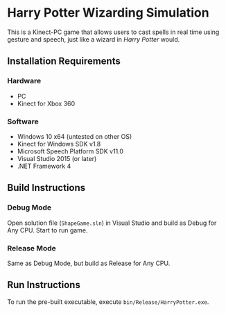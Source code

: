 # Harry Potter Wizarding Simulation
This is a Kinect-PC game that allows users to cast spells in real time using gesture and speech, just like a wizard in *Harry Potter* would.

## Installation Requirements
### Hardware
* PC
* Kinect for Xbox 360

### Software
* Windows 10 x64 (untested on other OS)
* Kinect for Windows SDK v1.8
* Microsoft Speech Platform SDK v11.0
* Visual Studio 2015 (or later)
* .NET Framework 4

## Build Instructions
### Debug Mode
Open solution file (```ShapeGame.sln```) in Visual Studio and build as Debug for Any CPU. Start to run game.

### Release Mode
Same as Debug Mode, but build as Release for Any CPU.

## Run Instructions
To run the pre-built executable, execute ```bin/Release/HarryPotter.exe```.
